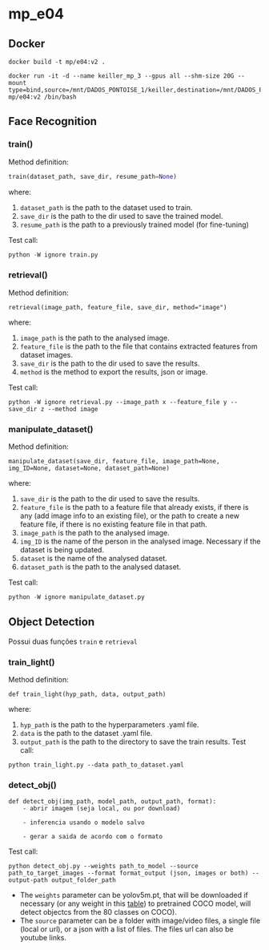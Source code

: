 # mp_e04

## Docker

```buildoutcfg
docker build -t mp/e04:v2 .
```

```buildoutcfg
docker run -it -d --name keiller_mp_3 --gpus all --shm-size 20G --mount type=bind,source=/mnt/DADOS_PONTOISE_1/keiller,destination=/mnt/DADOS_PONTOISE_1/keiller mp/e04:v2 /bin/bash
```

## Face Recognition

### train()

Method definition:
```python
train(dataset_path, save_dir, resume_path=None)
```
where:

1. ```dataset_path``` is the path to the dataset used to train.
2. ```save_dir``` is the path to the dir used to save the trained model.
3. ```resume_path``` is the path to a previously trained model (for fine-tuning)

Test call:

```python
python -W ignore train.py
```

### retrieval()

Method definition:
```
retrieval(image_path, feature_file, save_dir, method="image")
```
where:

1. ```image_path``` is the path to the analysed image.
2. ```feature_file``` is the path to the file that contains extracted features from dataset images.
3. ```save_dir``` is the path to the dir used to save the results.
4. ```method``` is the method to export the results, json or image.

Test call:

```
python -W ignore retrieval.py --image_path x --feature_file y --save_dir z --method image 
```

### manipulate_dataset()

Method definition:
```
manipulate_dataset(save_dir, feature_file, image_path=None, img_ID=None, dataset=None, dataset_path=None)
```
where:

1. ```save_dir``` is the path to the dir used to save the results.
2. ```feature_file``` is the path to a feature file that already exists, if there is any (add image info to an existing file), or the path to create a new feature file, if there is no existing feature file in that path.
3. ```image_path``` is the path to the analysed image.
4. ```img_ID``` is the name of the person in the analysed image. Necessary if the dataset is being updated.
5. ```dataset``` is the name of the analysed dataset.
6. ```dataset_path``` is the path to the analysed dataset.

Test call:

```python
python -W ignore manipulate_dataset.py 
```

## Object Detection
Possui duas funções `train` e `retrieval`

### train_light()
Method definition:
```
def train_light(hyp_path, data, output_path)
```
where:

1. ```hyp_path``` is the path to the hyperparameters .yaml file.
2. ```data``` is the path to the dataset .yaml file.
3. ```output_path``` is the path to the directory to save the train results.
Test call:
```
python train_light.py --data path_to_dataset.yaml
```

### detect_obj()
```
def detect_obj(img_path, model_path, output_path, format):
    - abrir imagem (seja local, ou por download)
    
    - inferencia usando o modelo salvo
    
    - gerar a saida de acordo com o formato
```

Test call:

```
python detect_obj.py --weights path_to_model --source path_to_target_images --format format_output (json, images or both) --output-path output_folder_path
```
- The `weights` parameter can be yolov5m.pt, that will be downloaded if necessary (or any weight in this [table](https://github.com/ultralytics/yolov5#pretrained-checkpoints)) to pretrained COCO model, will detect objectcs from the 80 classes on COCO).
- The `source` parameter can be a folder with image/video files, a single file (local or url), or a json with a list of files. The files url can also be youtube links.

